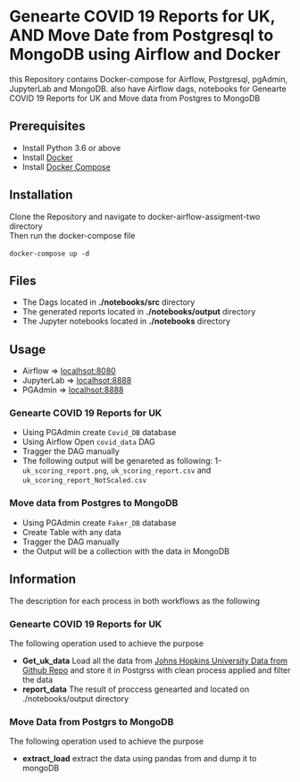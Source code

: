 # Genearte COVID 19 Reports for UK, AND Move Date from Postgresql to MongoDB using Airflow and Docker

this Repository contains Docker-compose for Airflow, Postgresql, pgAdmin, JupyterLab and MongoDB. also have Airflow dags, notebooks for Genearte COVID 19 Reports for UK and Move data from Postgres to MongoDB

## Prerequisites 
* Install Python 3.6 or above
* Install [Docker](https://www.docker.com/)
* Install [Docker Compose](https://docs.docker.com/compose/install/)

## Installation
Clone the Repository and navigate to docker-airflow-assigment-two directory<br>
Then run the docker-compose file <br><br>
`docker-compose up -d`

## Files
* The Dags located in <b>./notebooks/src</b> directory
* The generated reports located in  <b>./notebooks/output</b> directory
* The Jupyter notebooks located in <b>./notebooks</b> directory

## Usage
* Airflow => [localhsot:8080](http://localhsot:8080)
* JupyterLab => [localhsot:8888](http://localhsot:8888)
* PGAdmin => [localhsot:8888](http://localhsot:80)

### Genearte COVID 19 Reports for UK
* Using PGAdmin create `Covid_DB` database
* Using Airflow Open `covid_data` DAG
* Tragger the DAG manually
* The following output will be genareted as following: 1- `uk_scoring_report.png`, `uk_scoring_report.csv` and `uk_scoring_report_NotScaled.csv`


### Move data from Postgres to MongoDB
* Using PGAdmin create `Faker_DB` database
* Create Table with any data
* Tragger the DAG manually
* the Output will be a collection with the data in MongoDB

## Information
The description for each process in both workflows as the following

### Genearte COVID 19 Reports for UK
The following operation used to achieve the purpose <br>
* **Get_uk_data** Load all the data from [Johns Hopkins University Data from Github Repo](https://github.com/CSSEGISandData/COVID-19) and store it in Postgrss with clean process applied and filter the data
* **report_data** The result of proccess genearted and located on ./notebooks/output directory

### Move Data from Postgrs to MongoDB
The following operation used to achieve the purpose <br>
* **extract_load** extract the data using pandas from and dump it to mongoDB
